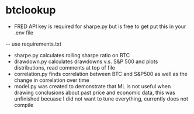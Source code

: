 # btclookup

- FRED API key is required for sharpe.py but is free to get put this in your .env file

-- use requirements.txt

- sharpe.py calculates rolling sharpe ratio on BTC
- drawdown.py calculates drawdowns v.s. S&P 500 and plots distributions, read comments at top of file
- correlation.py finds correlation between BTC and S&P500 as well as the change in correlation over time
- model.py was created to demonstrate that ML is not useful when drawing conclusions about past price and economic data, this was unfinished becuase I did not want to tune everything, currently does not compile